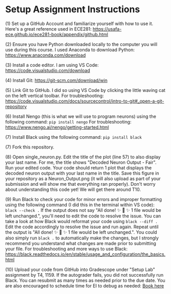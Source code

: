 # Setup Assignment Instructions

(1) Set up a GitHub Account and familiarize yourself with how to use it. Here's a great reference used in ECE281: https://usafa-ece.github.io/ece281-book/appendix/github.html

(2) Ensure you have Python downloaded locally to the computer you will use during this course. I used Anaconda to download Python: https://www.anaconda.com/download

(3) Install a code editor. I am using VS Code: https://code.visualstudio.com/download

(4) Install Git: https://git-scm.com/download/win

(5) Link Git to GitHub. I did so using VS Code by clicking the little waving cat on the left vertical toolbar.
For troubleshooting: https://code.visualstudio.com/docs/sourcecontrol/intro-to-git#_open-a-git-repository

(6) Install Nengo (this is what we will use to program neurons) using the following command: 
`pip install nengo`
For troubleshooting: https://www.nengo.ai/nengo/getting-started.html

(7) Install Black using the following command:
`pip install black`

(7) Fork this repository.

(8) Open single_neuron.py. Edit the title of the plot (line 57) to also display your last name. For me, the title shows "Decoded Neuron Output - Fair". Run your edited code. Your code should return 1 plot that displays the decoded neuron output with your last name in the title. Save this figure in your repository as a Neuron_Output.png (it will also upload as part of your submission and will show me that everything ran properly). Don't worry about understanding this code yet! We will get there around T10.

(9) Run Black to check your code for minor errors and improper formatting using the following command (I did this in the terminal within VS code):
`black --check .`
If the output does not say "All done! ✨ 🍰 ✨ 1 file would be left unchanged.", you'll need to edit the code to resolve the issue. You can take a look at how Black would reformat your code using `black --diff .` Edit the code accordingly to resolve the issue and run again. Repeat until the output is "All done! ✨ 🍰 ✨ 1 file would be left unchanged.". You could also simply run `black .` to automatically make the changes, but I strongly recommend you understand what changes are made prior to submitting your file. For troubleshooting and more ways to use Black: https://black.readthedocs.io/en/stable/usage_and_configuration/the_basics.html

(10) Upload your code from GitHub into Gradescope under "Setup Lab" assignment by T4, 1159. If the autograder fails, you did not successfully run Black. You can resubmit as many times as needed prior to the due date. You are also encouraged to schedule time for EI to debug as needed: [Book here](https://outlook.office.com/bookwithme/user/94f514961fa3476ab9598d4a2173d076@afacademy.af.edu?anonymous&ep=plink)
